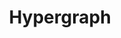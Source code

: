 ---
title: Hypergraph
enableToc: false
tags: 
- discrete-mathematics
- graph-theory
- definition
---